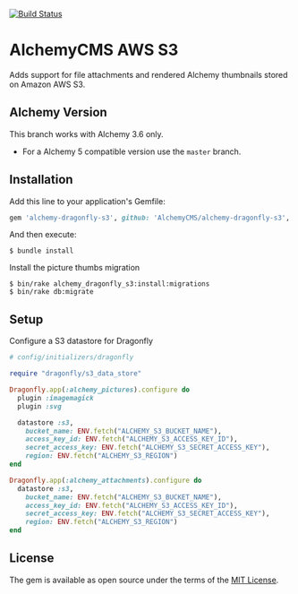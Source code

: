 [![Build Status](https://travis-ci.com/AlchemyCMS/alchemy-dragonfly-s3.svg?branch=alchemy-3)](https://travis-ci.com/AlchemyCMS/alchemy-dragonfly-s3)

# AlchemyCMS AWS S3

Adds support for file attachments and rendered Alchemy thumbnails stored on Amazon AWS S3.

## Alchemy Version

This branch works with Alchemy 3.6 only.

- For a Alchemy 5 compatible version use the `master` branch.

## Installation

Add this line to your application's Gemfile:

```ruby
gem 'alchemy-dragonfly-s3', github: 'AlchemyCMS/alchemy-dragonfly-s3', branch: 'alchemy-3'
```

And then execute:

```
$ bundle install
```

Install the picture thumbs migration

```
$ bin/rake alchemy_dragonfly_s3:install:migrations
$ bin/rake db:migrate
```

## Setup

Configure a S3 datastore for Dragonfly

```ruby
# config/initializers/dragonfly

require "dragonfly/s3_data_store"

Dragonfly.app(:alchemy_pictures).configure do
  plugin :imagemagick
  plugin :svg

  datastore :s3,
    bucket_name: ENV.fetch("ALCHEMY_S3_BUCKET_NAME"),
    access_key_id: ENV.fetch("ALCHEMY_S3_ACCESS_KEY_ID"),
    secret_access_key: ENV.fetch("ALCHEMY_S3_SECRET_ACCESS_KEY"),
    region: ENV.fetch("ALCHEMY_S3_REGION")
end

Dragonfly.app(:alchemy_attachments).configure do
  datastore :s3,
    bucket_name: ENV.fetch("ALCHEMY_S3_BUCKET_NAME"),
    access_key_id: ENV.fetch("ALCHEMY_S3_ACCESS_KEY_ID"),
    secret_access_key: ENV.fetch("ALCHEMY_S3_SECRET_ACCESS_KEY"),
    region: ENV.fetch("ALCHEMY_S3_REGION")
end
```

## License
The gem is available as open source under the terms of the [MIT License](https://opensource.org/licenses/MIT).
